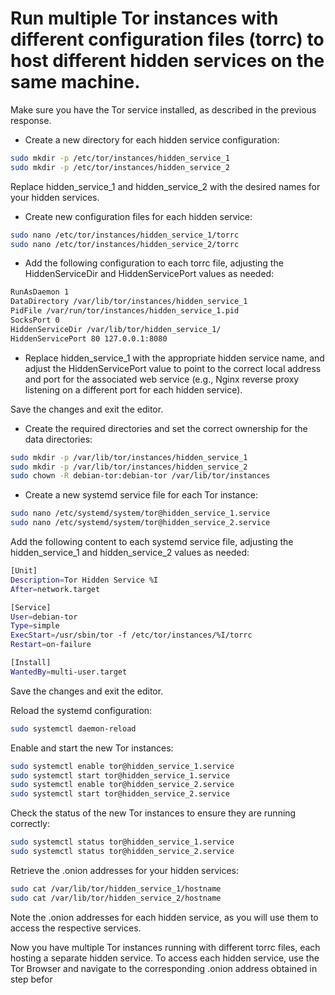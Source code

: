 # Run multiple Tor instances with different configuration files (torrc) to host different hidden services on the same machine. 
Make sure you have the Tor service installed, as described in the previous response.
- Create a new directory for each hidden service configuration:
```bash
sudo mkdir -p /etc/tor/instances/hidden_service_1
sudo mkdir -p /etc/tor/instances/hidden_service_2
```
Replace hidden_service_1 and hidden_service_2 with the desired names for your hidden services.

- Create new configuration files for each hidden service:
```bash
sudo nano /etc/tor/instances/hidden_service_1/torrc
sudo nano /etc/tor/instances/hidden_service_2/torrc
```
- Add the following configuration to each torrc file, adjusting the HiddenServiceDir and HiddenServicePort values as needed:
```bash
RunAsDaemon 1
DataDirectory /var/lib/tor/instances/hidden_service_1
PidFile /var/run/tor/instances/hidden_service_1.pid
SocksPort 0
HiddenServiceDir /var/lib/tor/hidden_service_1/
HiddenServicePort 80 127.0.0.1:8080
```
- Replace hidden_service_1 with the appropriate hidden service name, and adjust the HiddenServicePort value to point to the correct local address and port for the associated web service (e.g., Nginx reverse proxy listening on a different port for each hidden service).

Save the changes and exit the editor.

- Create the required directories and set the correct ownership for the data directories:
```bash
sudo mkdir -p /var/lib/tor/instances/hidden_service_1
sudo mkdir -p /var/lib/tor/instances/hidden_service_2
sudo chown -R debian-tor:debian-tor /var/lib/tor/instances
```
- Create a new systemd service file for each Tor instance:
```bash
sudo nano /etc/systemd/system/tor@hidden_service_1.service
sudo nano /etc/systemd/system/tor@hidden_service_2.service
```
Add the following content to each systemd service file, adjusting the hidden_service_1 and hidden_service_2 values as needed:
```bash
[Unit]
Description=Tor Hidden Service %I
After=network.target

[Service]
User=debian-tor
Type=simple
ExecStart=/usr/sbin/tor -f /etc/tor/instances/%I/torrc
Restart=on-failure

[Install]
WantedBy=multi-user.target
```
Save the changes and exit the editor.

Reload the systemd configuration:
```bash
sudo systemctl daemon-reload
```
Enable and start the new Tor instances:
```bash
sudo systemctl enable tor@hidden_service_1.service
sudo systemctl start tor@hidden_service_1.service
sudo systemctl enable tor@hidden_service_2.service
sudo systemctl start tor@hidden_service_2.service
```
Check the status of the new Tor instances to ensure they are running correctly:
```bash
sudo systemctl status tor@hidden_service_1.service
sudo systemctl status tor@hidden_service_2.service
```
Retrieve the .onion addresses for your hidden services:
```bash
sudo cat /var/lib/tor/hidden_service_1/hostname
sudo cat /var/lib/tor/hidden_service_2/hostname
```

Note the .onion addresses for each hidden service, as you will use them to access the respective services.

Now you have multiple Tor instances running with different torrc files, each hosting a separate hidden service. To access each hidden service, use the Tor Browser and navigate to the corresponding .onion address obtained in step befor

